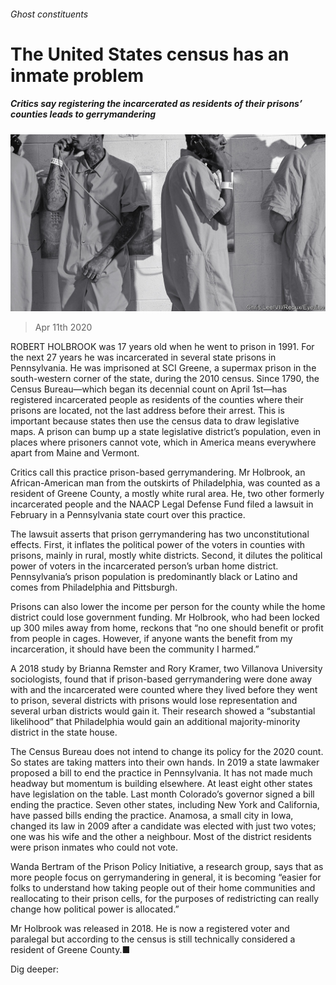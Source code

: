 ###### Ghost constituents

# The United States census has an inmate problem 

##### Critics say registering the incarcerated as residents of their prisons’ counties leads to gerrymandering 

![image](images/20200411_USP004_1.jpg) 

> Apr 11th 2020 

ROBERT HOLBROOK was 17 years old when he went to prison in 1991. For the next 27 years he was incarcerated in several state prisons in Pennsylvania. He was imprisoned at SCI Greene, a supermax prison in the south-western corner of the state, during the 2010 census. Since 1790, the Census Bureau—which began its decennial count on April 1st—has registered incarcerated people as residents of the counties where their prisons are located, not the last address before their arrest. This is important because states then use the census data to draw legislative maps. A prison can bump up a state legislative district’s population, even in places where prisoners cannot vote, which in America means everywhere apart from Maine and Vermont.

Critics call this practice prison-based gerrymandering. Mr Holbrook, an African-American man from the outskirts of Philadelphia, was counted as a resident of Greene County, a mostly white rural area. He, two other formerly incarcerated people and the NAACP Legal Defense Fund filed a lawsuit in February in a Pennsylvania state court over this practice.


The lawsuit asserts that prison gerrymandering has two unconstitutional effects. First, it inflates the political power of the voters in counties with prisons, mainly in rural, mostly white districts. Second, it dilutes the political power of voters in the incarcerated person’s urban home district. Pennsylvania’s prison population is predominantly black or Latino and comes from Philadelphia and Pittsburgh.

Prisons can also lower the income per person for the county while the home district could lose government funding. Mr Holbrook, who had been locked up 300 miles away from home, reckons that “no one should benefit or profit from people in cages. However, if anyone wants the benefit from my incarceration, it should have been the community I harmed.”

A 2018 study by Brianna Remster and Rory Kramer, two Villanova University sociologists, found that if prison-based gerrymandering were done away with and the incarcerated were counted where they lived before they went to prison, several districts with prisons would lose representation and several urban districts would gain it. Their research showed a “substantial likelihood” that Philadelphia would gain an additional majority-minority district in the state house.

The Census Bureau does not intend to change its policy for the 2020 count. So states are taking matters into their own hands. In 2019 a state lawmaker proposed a bill to end the practice in Pennsylvania. It has not made much headway but momentum is building elsewhere. At least eight other states have legislation on the table. Last month Colorado’s governor signed a bill ending the practice. Seven other states, including New York and California, have passed bills ending the practice. Anamosa, a small city in Iowa, changed its law in 2009 after a candidate was elected with just two votes; one was his wife and the other a neighbour. Most of the district residents were prison inmates who could not vote.

Wanda Bertram of the Prison Policy Initiative, a research group, says that as more people focus on gerrymandering in general, it is becoming “easier for folks to understand how taking people out of their home communities and reallocating to their prison cells, for the purposes of redistricting can really change how political power is allocated.”

Mr Holbrook was released in 2018. He is now a registered voter and paralegal but according to the census is still technically considered a resident of Greene County.■

Dig deeper:


